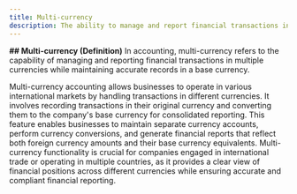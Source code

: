 ```yaml
---
title: Multi-currency
description: The ability to manage and report financial transactions in multiple currencies
---
```


**## Multi-currency (Definition)**
In accounting, multi-currency refers to the capability of managing and reporting financial transactions in multiple currencies while maintaining accurate records in a base currency.

Multi-currency accounting allows businesses to operate in various international markets by handling transactions in different currencies. It involves recording transactions in their original currency and converting them to the company's base currency for consolidated reporting. This feature enables businesses to maintain separate currency accounts, perform currency conversions, and generate financial reports that reflect both foreign currency amounts and their base currency equivalents. Multi-currency functionality is crucial for companies engaged in international trade or operating in multiple countries, as it provides a clear view of financial positions across different currencies while ensuring accurate and compliant financial reporting.
